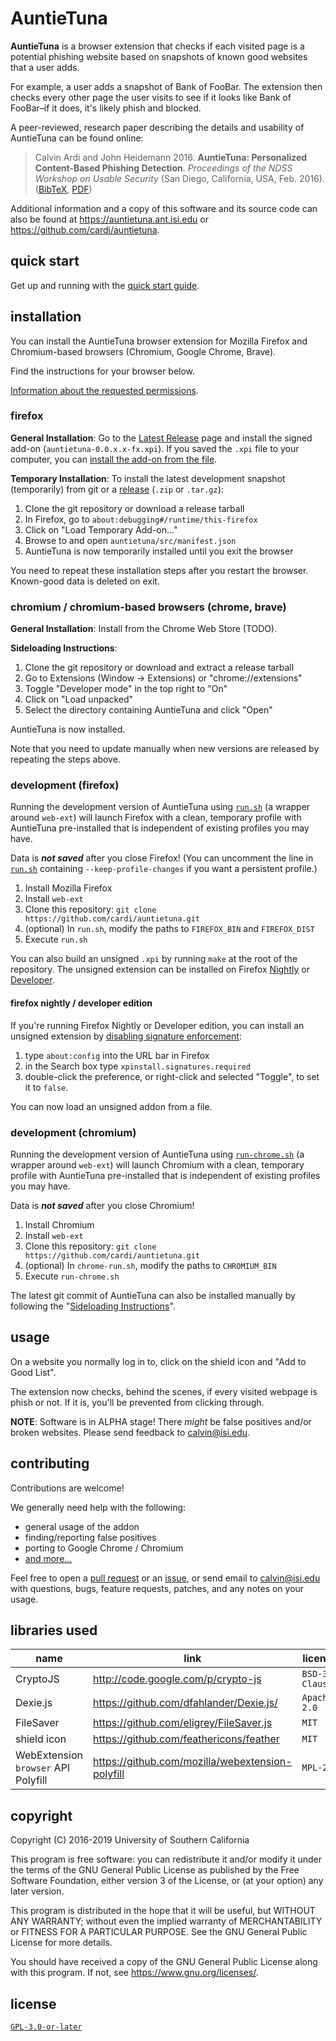 # AuntieTuna

**AuntieTuna** is a browser extension that checks if each visited page
is a potential phishing website based on snapshots of known good
websites that a user adds.

For example, a user adds a snapshot of Bank of FooBar. The extension
then checks every other page the user visits to see if it looks like
Bank of FooBar–if it does, it's likely phish and blocked.

A peer-reviewed, research paper describing the details and usability of
AuntieTuna can be found online:
> Calvin Ardi and John Heidemann 2016. **AuntieTuna: Personalized
> Content-Based Phishing Detection**. *Proceedings of the NDSS Workshop
> on Usable Security* (San Diego, California, USA, Feb. 2016).
> ([BibTeX](https://ant.isi.edu/bib/Ardi16a.html),
> [PDF](https://www.isi.edu/%7ejohnh/PAPERS/Ardi16a.pdf))

Additional information and a copy of this software and its source code
can also be found at <https://auntietuna.ant.isi.edu> or
<https://github.com/cardi/auntietuna>.

## quick start

Get up and running with the
[quick start guide](https://auntietuna.ant.isi.edu/documentation/quick-start).

## installation

You can install the AuntieTuna browser extension for Mozilla Firefox
and Chromium-based browsers (Chromium, Google Chrome, Brave).

Find the instructions for your browser below.

[Information about the requested permissions](https://auntietuna.ant.isi.edu/documentation/faq).

### firefox

**General Installation**:
Go to the [Latest Release](https://github.com/cardi/auntietuna/releases/latest)
page and install the signed add-on (`auntietuna-0.0.x.x-fx.xpi`).
If you saved the `.xpi` file to your computer, you can
[install the add-on from the file](https://extensionworkshop.com/documentation/publish/distribute-sideloading/#install-addon-from-file).

**Temporary Installation**:
To install the latest development snapshot (temporarily) from git or a
[release](https://github.com/cardi/auntietuna/releases/latest) (`.zip`
or `.tar.gz`):
1. Clone the git repository or download a release tarball
2. In Firefox, go to `about:debugging#/runtime/this-firefox`
3. Click on "Load Temporary Add-on..."
4. Browse to and open `auntietuna/src/manifest.json`
5. AuntieTuna is now temporarily installed until you exit the browser

You need to repeat these installation steps after you restart the
browser. Known-good data is deleted on exit.

### chromium / chromium-based browsers (chrome, brave)

**General Installation**:
Install from the Chrome Web Store (TODO).

**Sideloading Instructions**:
1. Clone the git repository or download and extract a release tarball
2. Go to Extensions (Window -> Extensions) or "chrome://extensions"
3. Toggle "Developer mode" in the top right to "On"
4. Click on "Load unpacked"
5. Select the directory containing AuntieTuna and click "Open"

AuntieTuna is now installed.

Note that you need to update manually when new versions are released by
repeating the steps above.

### development (firefox)

Running the development version of AuntieTuna using [`run.sh`](./run.sh)
(a wrapper around `web-ext`) will launch Firefox with a clean, temporary
profile with AuntieTuna pre-installed that is independent of existing
profiles you may have.

Data is ***not saved*** after you close Firefox! (You can uncomment the
line in [`run.sh`](./run.sh) containing `--keep-profile-changes` if you
want a persistent profile.)

1. Install Mozilla Firefox
2. Install `web-ext`
3. Clone this repository: `git clone https://github.com/cardi/auntietuna.git`
4. (optional) In `run.sh`, modify the paths to `FIREFOX_BIN` and `FIREFOX_DIST`
5. Execute `run.sh`

You can also build an unsigned `.xpi` by running `make` at the root of
the repository. The unsigned extension can be installed on Firefox
[Nightly](https://www.mozilla.org/en-US/firefox/nightly/all/) or
[Developer](https://www.mozilla.org/en-US/firefox/developer/).

#### firefox nightly / developer edition

If you're running Firefox Nightly or Developer edition, you can install
an unsigned extension by [disabling signature
enforcement](https://wiki.mozilla.org/Add-ons/Extension_Signing#FAQ):

1. type `about:config` into the URL bar in Firefox
2. in the Search box type `xpinstall.signatures.required`
3. double-click the preference, or right-click and selected "Toggle", to
   set it to `false`.

You can now load an unsigned addon from a file.

### development (chromium)

Running the development version of AuntieTuna using
[`run-chrome.sh`](./run-chrome.sh) (a wrapper around `web-ext`) will
launch Chromium with a clean, temporary profile with AuntieTuna
pre-installed that is independent of existing profiles you may have.

Data is ***not saved*** after you close Chromium!

1. Install Chromium
2. Install `web-ext`
3. Clone this repository: `git clone https://github.com/cardi/auntietuna.git`
4. (optional) In `chrome-run.sh`, modify the paths to `CHROMIUM_BIN`
5. Execute `run-chrome.sh`

The latest git commit of AuntieTuna can also be installed manually by
following the "[Sideloading Instructions](#chromium--chromium-based-browsers-chrome-brave)".

## usage

On a website you normally log in to, click on the shield icon and
"Add to Good List".

The extension now checks, behind the scenes, if every visited webpage is
phish or not. If it is, you'll be prevented from clicking through.

**NOTE**: Software is in ALPHA stage! There *might* be false positives
and/or broken websites. Please send feedback to <calvin@isi.edu>.

## contributing

Contributions are welcome!

We generally need help with the following:
* general usage of the addon
* finding/reporting false positives
* porting to Google Chrome / Chromium
* [and more...](https://auntietuna.ant.isi.edu/documentation/developing/)

Feel free to open a [pull request](https://github.com/cardi/auntietuna/pulls)
or an [issue](https://github.com/cardi/auntietuna/issues), or send email
to <calvin@isi.edu> with questions, bugs, feature requests, patches, and
any notes on your usage.

## libraries used

| name                                | link                                            | license        |
| ---                                 | ---                                             | ---            |
| CryptoJS                            | http://code.google.com/p/crypto-js              | `BSD-3-Clause` |
| Dexie.js                            | https://github.com/dfahlander/Dexie.js/         | `Apache-2.0`   |
| FileSaver                           | https://github.com/eligrey/FileSaver.js         | `MIT`          |
| shield icon                         | https://github.com/feathericons/feather         | `MIT`          |
| WebExtension `browser` API Polyfill | https://github.com/mozilla/webextension-polyfill| `MPL-2.0`      |

## copyright

Copyright (C) 2016-2019  University of Southern California

This program is free software: you can redistribute it and/or modify
it under the terms of the GNU General Public License as published by
the Free Software Foundation, either version 3 of the License, or
(at your option) any later version.

This program is distributed in the hope that it will be useful,
but WITHOUT ANY WARRANTY; without even the implied warranty of
MERCHANTABILITY or FITNESS FOR A PARTICULAR PURPOSE.  See the
GNU General Public License for more details.

You should have received a copy of the GNU General Public License
along with this program.  If not, see <https://www.gnu.org/licenses/>.

## license

[`GPL-3.0-or-later`](./LICENSE)
